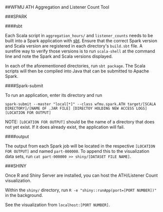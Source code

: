 ##WFMU ATH Aggregation and Listener Count Tool

###SPARK

####sbt

Each Scala script in `aggregation_hours/` and `listener_counts` needs to be built into a Spark application with [sbt](http://www.Scala-sbt.org/). Ensure that the correct Spark version and Scala version are registered in each directory's `build.sbt` file. A surefire way to verify those versions is to run `scala-shell` at the command line and note the Spark and Scala versions displayed. 

In each of the aforementioned directories, run `sbt package`. The Scala scripts will then be compiled into Java that can be submitted to Apache Spark.

####Spark-submit

To run an application, enter its directory and run 

`spark-submit --master "local[*]" --class wfmu.spark.ATH target/[SCALA DIRECTORY]/[NAME OF .JAR FILE] [DIRECTOY HOLDING NEW ACCESS LOGS] [LOCATION FOR OUTPUT]`

NOTE: `[LOCATION FOR OUTPUT]` should be the name of a directory that does not yet exist. If it does already exist, the application will fail.

####output

The output from each Spark job will be located in the respective `[LOCATION FOR OUTPUT]` and named `part-000000`. To append this to the visualization data sets, run `cat part-000000 >> shiny/[DATASET FILE NAME]`.

###SHINY

Once R and Shiny Server are installed, you can host the ATH/Listener Count visualization.

Within the `shiny/` directory, run `R -e "shiny::runApp(port=[PORT NUMBER])"` in the background.

See the visualization from `localhost:[PORT NUMBER]`.

